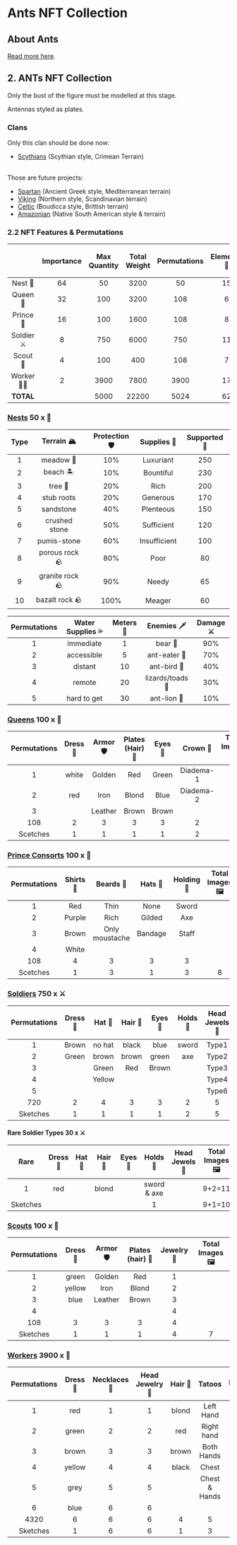 # Ants NFT Collection

## About Ants

[Read more here](https://github.com/Emmet-Finance/ants/blob/main/AboutAnts.md).

## 2. ANTs NFT Collection

Only the bust of the figure must be modelled at this stage.

Antennas styled as plates.

### Clans
Only this clan should be done now:
+ [Scythians](./StyleExamples/Scythians) (Scythian style, Crimean Terrain)

<br/>Those are future projects:
+ [Spartan](./StyleExamples/Spartan) (Ancient Greek style, Mediterranean terrain)
+ [Viking](./StyleExamples/Viking) (Northern style, Scandinavian terrain)
+ [Celtic](./StyleExamples/Celtic) (Boudicca style, Brittish terrain)
+ [Amazonian](./StyleExamples/Amazoneans) (Native South American style & terrain)

### 2.2 NFT Features & Permutations

||Importance|Max Quantity|Total Weight|Permutations|	Elements 👑 |	Base Characters 🦸‍♀️ |	Total Images 🖼️  |
|:-:|:-:|:-:|:-:|:-:|:-:|:-:|:-:|
|Nest 🪹 	|64|	50|	3200|	50|	15|	1|	16|
|Queen 👸 |	32|	100|	3200|	108|	6|	1|	7|
|Prince 🤴 |	16|	100|	1600|	108|	8|	0|	8|
|Soldier ⚔️ |	8|	750|	6000|	750|	11|	1|	11|
|Scout 👀 |	4|	100|	400|	108|	7|	0|	7|
|Worker 👩‍🔧 |	2|	3900|	7800|	3900|	17|	1|	18|
|**TOTAL**|	|5000|	22200|5024|	62|	4|	66|

### [Nests](./assets/Nests) 50 x 🪹

|Type |	Terrain 🏔️ |	Protection 🛡️ |	Supplies 🍱 |	Supported 🐜 |
|:-:|:-:|:-:|:-:|:-:|
|1|	meadow 🌺 |	10%|	Luxuriant|	250|
|2|	beach 🏝️ |	10%|	Bountiful|	230|
|3|	tree 🌲 |	20%|	Rich|	200|
|4|	stub roots|	20%|	Generous|	170|
|5|	sandstone|	40%|	Plenteous|	150|
|6|	crushed stone|	50%|	Sufficient|	120|
|7|	pumis-stone|	60%|	Insufficient|	100|
|8|	porous rock 🪨|	80%|	Poor|	80|
|9|	granite rock 🪨|	90%|	Needy|	65|
|10|bazalt rock 🪨 |	100%|	Meager|	60|

|Permutations|	Water Supplies 💦|	Meters 📐 |	Enemies 🗡️ |	Damage ⚔️ |
|:-:|:-:|:-:|:-:|:-:|
|1|	immediate |	1|	bear 🐻 |	90%|
|2|	accessible|	5|	ant-eater 🐻 |	70%|
|3|	distant|	10|	ant-bird 🦅 |	40%|
|4|	remote|	20|	lizards/toads 🐸 |	30%|
|5|	hard to get|	30|	ant-lion 🐞 |	10%|

### [Queens](./StyleExamples/Scythians/Queen) 100 x 👸

|Permutations|	Dress 👗 |	Armor 🛡️ |	Plates (Hair) 👧 |	Eyes 👀 |	Crown 👑 |	Total Images 🖼️ |
|:-:|:-:|:-:|:-:|:-:|:-:|:-:|
|1|	white|	Golden|	Red|	Green|	Diadema-1|
|2|	red|	Iron|	Blond|	Blue|	Diadema-2|	
|3|		|Leather|	Brown|	Brown||		
|108|	2|	3|	3|	3|	2||
|Scetches|	1|	1|	1|	1|	2|	6|

### [Prince Consorts](./StyleExamples/Scythians/Princes) 100 x 🤴

|Permutations|	Shirts 👕 |	Beards 🧔  |	Hats 🎩 |	Holding 🦯  |	Total Images  🖼️|
|:-:|:-:|:-:|:-:|:-:|:-:|
|1|	Red|	Thin|	None|	Sword|	
|2|	Purple|	Rich|	Gilded|	Axe|	
|3|	Brown|Only moustache|	Bandage|Staff|
|4| White| 
|108|	4|	3|	3|	3|
|Scetches|	1|	3|	1|	3|	8|

### [Soldiers](./StyleExamples/Scythians/Soldiers) 750 x ⚔️

|Permutations|	Dress 👗 |	Hat 👒  |	Hair 👧 |	Eyes 👀 |	Holds 🦯 |	Head Jewels 💎 |	Total Images 🖼️|
|:-:|:-:|:-:|:-:|:-:|:-:|:-:|:-:|
|1|	Brown|no hat|	black|	blue|	sword|	Type1|	
|2|	Green|	brown|	brown|	green|axe|	Type2|
|3||Green|	Red|Brown||Type3|	
|4||Yellow||||Type4|	
|5||||||Type6|	
|720|	2|	4|	3|	3|	2|	5||
|Sketches|	1|	1|	1|	1|	2|	5|	9|

#### Rare Soldier Types 30 x ⚔️

|Rare|	Dress 👗 |	Hat 👒 |	Hair 👧 |	Eyes 👀 |	Holds 🦯 |	Head Jewels 💎 |	Total Images 🖼️|
|:-:|:-:|:-:|:-:|:-:|:-:|:-:|:-:|
|1|red||blond||sword & axe||9+2=11|
|Sketches|||||1||9+1=10|

### [Scouts](./StyleExamples/Scythians/Soldiers) 100 x 👀

|Permutations|	Dress 👗|	Armor 🛡️|	Plates (hair) 👧|	Jewelry 💎|	Total Images 🖼️|
|:-:|:-:|:-:|:-:|:-:|:-:|
|1|	green|	Golden|	Red|	1|
|2|	yellow|	Iron|	Blond|	2|
|3|	blue|	Leather|	Brown|	3|	
|4||||4|
|108|	3|	3|	3|	4|
|Sketches|	1|	1|	1|	4|	7|

### [Workers](./StyleExamples/Scythians/Workers) 3900 x 👩‍

|Permutations|Dress 👗|	Necklaces 💎|	Head Jewelry 💎|	Hair 👧|	Tatoos|	Total Images 🖼️|
|:-:|:-:|:-:|:-:|:-:|:-:|:-:|
|1|	red|	1|	1|	blond|	Left Hand||	
|2|	green|	2|	2|	red|	Right hand||	
|3|	brown|	3|	3|	brown|	Both Hands|	
|4|	yellow|	4|	4| black|Chest|		
|5|	grey|	5|	5	|			|Chest & Hands|
|6|	blue|	6|	6	|			
|4320|	6|	6|	6|	4|	5|
|Sketches|	1|	6|	6|	1|	3|	17|

[^1]: The ants' images were taken by a professional photographer [Alexander Wild](https://www.alexanderwild.com/). The photographs were borrowed to illustrate the concepts for the NFT collection designers and will never be used for commercial purposes.
